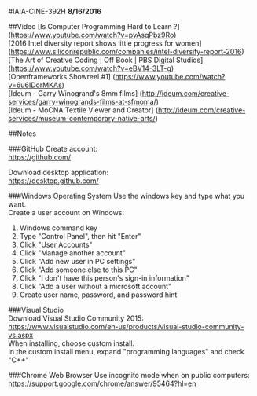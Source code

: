 #IAIA-CINE-392H
**8/16/2016**
  
##Video
[Is Computer Programming Hard to Learn ?]
(https://www.youtube.com/watch?v=pvAsqPbz9Ro)  
[2016 Intel diversity report shows little progress for women]
(https://www.siliconrepublic.com/companies/intel-diversity-report-2016)  
[The Art of Creative Coding | Off Book | PBS Digital Studios]
(https://www.youtube.com/watch?v=eBV14-3LT-g)  
[Openframeworks Showreel #1]
(https://www.youtube.com/watch?v=6u6IDorMKAs)  
[Ideum - Garry Winogrand's 8mm films]
(http://ideum.com/creative-services/garry-winogrands-films-at-sfmoma/)  
[Ideum - MoCNA Textile Viewer and Creator]
(http://ideum.com/creative-services/museum-contemporary-native-arts/)  

##Notes

###GitHub
Create account:  
https://github.com/

Download desktop application:  
https://desktop.github.com/

###Windows Operating System
Use the windows key and type what you want.  
Create a user account on Windows:  
1. Windows command key  
2. Type "Control Panel", then hit "Enter"  
3. Click "User Accounts"  
4. Click "Manage another account"  
5. Click "Add new user in PC settings"  
6. Click "Add someone else to this PC"  
7. Click "I don't have this person's sign-in information"  
8. Click "Add a user without a microsoft account"  
9. Create user name, password, and password hint  

###Visual Studio  
Download Visual Studio Community 2015:  
https://www.visualstudio.com/en-us/products/visual-studio-community-vs.aspx  
When installing, choose custom install.  
In the custom install menu, expand "programming languages" and check "C++"  

###Chrome Web Browser
Use incognito mode when on public computers:  
https://support.google.com/chrome/answer/95464?hl=en
